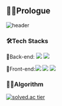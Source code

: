 ## 🧙‍♂️Prologue
![header](https://capsule-render.vercel.app/api?type=waving&color=gradient&height=265&section=header&text=Zakie's%20GitHub&fontSize=66&fontAlign=50&fontAlignY=38&animation=twinkling&desc=The%20Post%20CEO%20Aggregation)

### 🛠Tech Stacks
🙈Back-end: <span><img src="https://img.shields.io/badge/C-9999FF?style=flat-square&logo=C&logoColor=white"/></span>
<span><img src="https://img.shields.io/badge/Java-F1CCA4?style=flat-square&logo=Java&logoColor=white"/></span>

🙉Front-end:<span><img src="https://img.shields.io/badge/HTML5-E34F26?style=flat-square&logo=HTML5&logoColor=white"/></span>
<span><img src="https://img.shields.io/badge/CSS3-1572B6?style=flat-square&logo=CSS3&logoColor=white"/></span>
<span><img src="https://img.shields.io/badge/JavaScript-F7DF1E?style=flat-square&logo=JavaScript&logoColor=white"/></span>

### 👨‍💻Algorithm
[![solved.ac tier](http://mazassumnida.wtf/api/v2/generate_badge?boj=kcj1607)](https://solved.ac/kcj1607)
